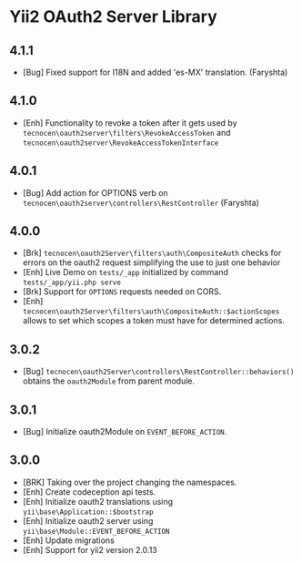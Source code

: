 Yii2 OAuth2 Server Library
==========================

4.1.1
-----

- [Bug] Fixed support for I18N and added 'es-MX' translation.
  (Faryshta)

4.1.0
-----

- [Enh] Functionality to revoke a token after it gets used by
  `tecnocen\oauth2server\filters\RevokeAccessToken` and
  `tecnocen\oauth2server\RevokeAccessTokenInterface`

4.0.1
-----

- [Bug] Add action for OPTIONS verb on
  `tecnocen\oauth2server\controllers\RestController` (Faryshta)


4.0.0
-----

- [Brk] `tecnocen\oauth2Server\filters\auth\CompositeAuth` checks for errors on
  the oauth2 request simplifying the use to just one behavior
- [Enh] Live Demo on `tests/_app` initialized by command
  `tests/_app/yii.php serve`
- [Brk] Support for `OPTIONS` requests needed on CORS.
- [Enh] `tecnocen\oauth2Server\filters\auth\CompositeAuth::$actionScopes`
  allows to set which scopes a token must have for determined actions.


3.0.2
-----

- [Bug] `tecnocen\oauth2Server\controllers\RestController::behaviors()`
  obtains the `oauth2Module` from parent module.


3.0.1
-----

- [Bug] Initialize oauth2Module on `EVENT_BEFORE_ACTION`.

3.0.0
-----

- [BRK] Taking over the project changing the namespaces.
- [Enh] Create codeception api tests.
- [Enh] Initialize oauth2 translations using `yii\base\Application::$bootstrap`
- [Enh] Initialize oauth2 server using `yii\base\Module::EVENT_BEFORE_ACTION`
- [Enh] Update migrations
- [Enh] Support for yii2 version 2.0.13
